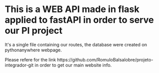 <h1>This is a WEB API made in flask applied to fastAPI in order to serve our PI project</h1>

<p>It's a single file containing our routes, the database were created on pythonanywhere webpage.</p>
<p>Please refere for the link https://github.com/RomuloBalsalobre/projeto-integrador-git in order to get our main website info.</p>

